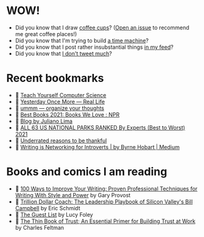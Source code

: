 # WOW!

- Did you know that I draw [coffee cups](https://papercups.mamuso.net/)? ([Open an issue](https://github.com/mamuso/papercups/issues) to recommend me great coffee places!)
- Did you know that I'm trying to build [a time machine](https://github.com/mamuso/fluxcapacitor)?
- Did you know that I post rather insubstantial things [in my feed](https://feed.mamuso.net/)?
- Did you know that [I don't tweet much](https://twitter.com/mamuso)?

# Recent bookmarks

- 👀 [Teach Yourself Computer Science](https://teachyourselfcs.com/)
- 👀 [Yesterday Once More — Real Life](https://reallifemag.com/yesterday-once-more/)
- 👀 [ummm — organize your thoughts](https://www.ummm.co/)
- 👀 [Best Books 2021: Books We Love : NPR](https://apps.npr.org/best-books/#view=covers&year=2021)
- 👀 [Blog by Juliano Lima](https://julianogtz.github.io/my-personal-blog/posts/five-books-that-changed-my-career-as-a-software-engineer)
- 👀 [ALL 63 US NATIONAL PARKS RANKED By Experts (Best to Worst) 2021](https://morethanjustparks.com/national-parks-ranked/)
- 👀 [Underrated reasons to be thankful](https://dynomight.net/thanks/)
- 👀 [Writing is Networking for Introverts | by Byrne Hobart | Medium](https://byrnehobart.medium.com/writing-is-networking-for-introverts-5cac14ad4c77)


# Books and comics I am reading

- 📘 [100 Ways to Improve Your Writing: Proven Professional Techniques for Writing With Style and Power](https://www.goodreads.com/book/show/43229424) by Gary Provost
- 📘 [Trillion Dollar Coach: The Leadership Playbook of Silicon Valley's Bill Campbell](https://www.goodreads.com/book/show/42764751) by Eric Schmidt
- 📘 [The Guest List](https://www.goodreads.com/book/show/52656911) by Lucy Foley
- 📘 [The Thin Book of Trust; An Essential Primer for Building Trust at Work](https://www.goodreads.com/book/show/8245275) by Charles Feltman

